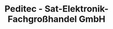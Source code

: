 ---
title: "Peditec - Sat-Elektronik-Fachgroßhandel GmbH"
url: /wuppertal/peditec-sat-elektronik-fachgrosshandel-gmbh/
shop: Allgemein
---